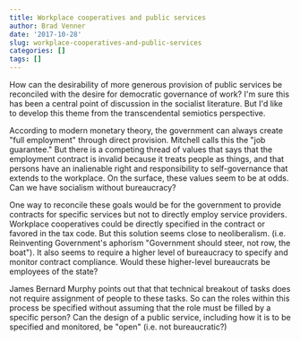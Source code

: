 ```yaml
---
title: Workplace cooperatives and public services
author: Brad Venner
date: '2017-10-28'
slug: workplace-cooperatives-and-public-services
categories: []
tags: []
---
```


How can the desirability of more generous provision of public services be reconciled with the desire for democratic governance of work?  I'm sure this has been a central point of discussion in the socialist literature.  But I'd like to develop this theme from the transcendental semiotics perspective.

According to modern monetary theory, the government can always create "full employment" through direct provision.  Mitchell calls this the "job guarantee."  But there is a competing thread of values that says that the employment contract is invalid because it treats people as things, and that persons have an inalienable right and responsibility to self-governance that extends to the workplace.  On the surface, these values seem to be at odds.  Can we have socialism without bureaucracy?

One way to reconcile these goals would be for the government to provide contracts for specific services but not to directly employ service providers.  Workplace cooperatives could be directly specified in the contract or favored in the tax code.  But this solution seems close to neoliberalism.  (i.e. Reinventing Government's aphorism "Government should steer, not row, the boat").  It also seems to require a higher level of bureaucracy to specify and monitor contract compliance.  Would these higher-level bureaucrats be employees of the state?

James Bernard Murphy points out that that technical breakout of tasks does not require assignment of people to these tasks.  So can the roles within this process be specified without assuming that the role must be filled by a specific person?  Can the design of a public service, including how it is to be specified and monitored, be "open" (i.e. not bureaucratic?) 
